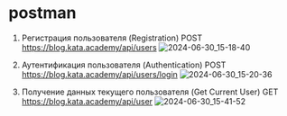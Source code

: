 # postman
1. Регистрация пользователя (Registration)
   POST https://blog.kata.academy/api/users
   ![2024-06-30_15-18-40](https://github.com/sofa1513/postman/assets/159822215/0d781f31-f592-4866-a081-2b0e188a46ce)

   
2. Аутентификация пользователя (Authentication)
   POST https://blog.kata.academy/api/users/login
![2024-06-30_15-20-36](https://github.com/sofa1513/postman/assets/159822215/ee382923-50e2-4c35-a3a6-900f9e05fa30)

3. Получение данных текущего пользователя (Get Current User)
  GET https://blog.kata.academy/api/user
![2024-06-30_15-41-52](https://github.com/sofa1513/postman/assets/159822215/010d1807-8ca5-4d78-af1d-1eb22148e44c)


